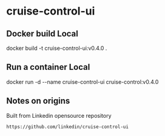 # cruise-control-ui

## Docker build Local

docker build -t cruise-control-ui:v0.4.0 .

## Run a container Local

docker run -d --name cruise-control-ui cruise-control:v0.4.0

## Notes on origins

Built from Linkedin opensource repository

```
https://github.com/linkedin/cruise-control-ui
```

